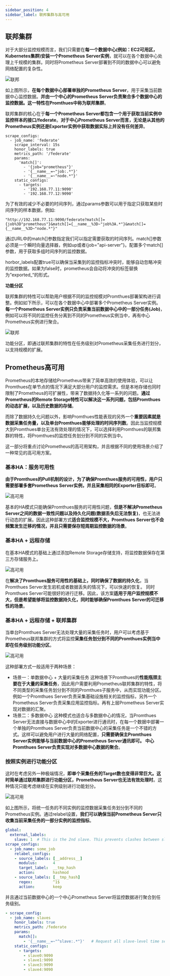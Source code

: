 ```yaml
---
sidebar_position: 4
sidebar_label: 联邦集群与高可用
---
```


## 联邦集群

对于大部分监控规模而言，我们只需要在**每一个数据中心(例如：EC2可用区，Kubernetes集群)安装一个Prometheus Server实例**，就可以在各个数据中心处理上千规模的集群。同时将Prometheus Server部署到不同的数据中心可以避免网络配置的复杂性。

![联邦](./img/prometheus_feradtion.png)

如上图所示，**在每个数据中心部署单独的Prometheus Server**，用于采集当前数据中心监控数据。**并由一个中心的Prometheus Server负责聚合多个数据中心的监控数据。这一特性在Promthues中称为联邦集群**。

联邦集群的核心在于**每一个Prometheus Server都包含一个用于获取当前实例中监控样本的接口/federate**。**对于中心Prometheus Server而言，无论是从其他的Prometheus实例还是Exporter实例中获取数据实际上并没有任何差异**。

```
scrape_configs:
  - job_name: 'federate'
    scrape_interval: 15s
    honor_labels: true
    metrics_path: '/federate'
    params:
      'match[]':
        - '{job="prometheus"}'
        - '{__name__=~"job:.*"}'
        - '{__name__=~"node.*"}'
    static_configs:
      - targets:
        - '192.168.77.11:9090'
        - '192.168.77.12:9090'
```

为了有效的减少不必要的时间序列，通过params参数可以用于指定只获取某些时间序列的样本数据，例如:

```
"http://192.168.77.11:9090/federate?match[]={job%3D"prometheus"}&match[]={__name__%3D~"job%3A.*"}&match[]={__name__%3D~"node.*"}"
```

通过URL中的match[]参数指定我们可以指定需要获取的时间序列。match[]参数必须是一个瞬时向量选择器，例如up或者{job="api-server"}。配置多个match[]参数，用于获取多组时间序列的监控数据。

horbor_labels配置true可以确保当采集到的监控指标冲突时，能够自动忽略冲突的监控数据。如果为false时，prometheus会自动将冲突的标签替换为”exported_“的形式。

**功能分区**

联邦集群的特性可以帮助用户根据不同的监控规模对Promthues部署架构进行调整。例如如下所示，可以在各个数据中心中部署多个Prometheus Server实例。**每一个Prometheus Server实例只负责采集当前数据中心中的一部分任务(Job)**，例如可以将不同的监控任务分离到不同的Prometheus实例当中，再有中心Prometheus实例进行聚合。


![联邦](./img/prometheus_feradtion_2.png)

功能分区，即通过联邦集群的特性在任务级别对Prometheus采集任务进行划分，以支持规模的扩展。

## Prometheus高可用

Prometheus的本地存储给Prometheus带来了简单高效的使用体验，可以让Promthues在单节点的情况下满足大部分用户的监控需求。但是本地存储也同时限制了Prometheus的可扩展性，带来了数据持久化等一系列的问题。**通过Prometheus的Remote Storage特性可以解决这一系列问题，包括Promthues的动态扩展，以及历史数据的存储**。

而除了数据持久化问题以外，影响Promthues性能表现的另外一个**重要因素就是数据采集任务量，以及单台Promthues能够处理的时间序列数**。因此当监控规模大到Promthues单台无法有效处理的情况下，可以选择利用Promthues的联邦集群的特性，将Promthues的监控任务划分到不同的实例当中。

这一部分将重点讨论Prometheus的高可用架构，并且根据不同的使用场景介绍了一种常见的高可用方案。

### 基本HA：服务可用性

**由于Promthues的Pull机制的设计，为了确保Promthues服务的可用性，用户只需要部署多套Prometheus Server实例，并且采集相同的Exporter目标即可**。

![高可用](./img/promethues-ha-01.png)

基本的HA模式只能确保Promthues服务的可用性问题，**但是不解决Prometheus Server之间的数据一致性问题以及持久化问题(数据丢失后无法恢复)**，也无法进行动态的扩展。因此这种部署方式**适合监控规模不大，Promthues Server也不会频繁发生迁移的情况，并且只需要保存短周期监控数据的场景**。

### 基本HA + 远程存储

在基本HA模式的基础上通过添加Remote Storage存储支持，将监控数据保存在第三方存储服务上。

![高可用](./img/prometheus-ha-remote-storage.png)

在**解决了Promthues服务可用性的基础上，同时确保了数据的持久化**，当Promthues Server发生宕机或者数据丢失的情况下，可以快速的恢复。 同时Promthues Server可能很好的进行迁移。因此，该方案**适用于用户监控规模不大，但是希望能够将监控数据持久化，同时能够确保Promthues Server的可迁移性的场景**。

### 基本HA + 远程存储 + 联邦集群

当单台Promthues Server无法处理大量的采集任务时，用户可以考虑基于Prometheus联邦集群的方式将监控**采集任务划分到不同的Promthues实例当中即在任务级别功能分区**。

![高可用](./img/prometheus-ha-rs-fedreation.png)

这种部署方式一般适用于两种场景：

- 场景一：单数据中心 + 大量的采集任务
这种场景下Promthues的**性能瓶颈主要在于大量的采集任务**，因此用户需要利用Prometheus联邦集群的特性，将不同类型的采集任务划分到不同的Promthues子服务中，从而实现功能分区。例如一个Promthues Server负责采集基础设施相关的监控指标，另外一个Prometheus Server负责采集应用监控指标。再有上层Prometheus Server实现对数据的汇聚。
- 场景二：多数据中心
这种模式也适合与多数据中心的情况，当Promthues Server无法直接与数据中心中的Exporter进行通讯时，在每一个数据中部署一个单独的Promthues Server负责当前数据中心的采集任务是一个不错的方式。这样可以避免用户进行大量的网络配置，**只需要确保主Promthues Server实例能够与当前数据中心的Prometheus Server通讯即可。 中心Promthues Server负责实现对多数据中心数据的聚合**。

### 按照实例进行功能分区

这时在考虑另外一种极端情况，**即单个采集任务的Target数也变得非常巨大。这时简单通过联邦集群进行功能分区，Prometheus Server也无法有效处理时**。这种情况只能考虑继续在实例级别进行功能划分。


![高可用](./img/promethues-sharding-targets.png)

如上图所示，将统一任务的不同实例的监控数据采集任务划分到不同的Prometheus实例。通过relabel设置，**我们可以确保当前Prometheus Server只收集当前采集任务的一部分实例的监控指标**。

```yml
global:
  external_labels:
    slave: 1  # This is the 2nd slave. This prevents clashes between slaves.
scrape_configs:
  - job_name: some_job
    relabel_configs:
    - source_labels: [__address__]
      modulus:       4
      target_label:  __tmp_hash
      action:        hashmod
    - source_labels: [__tmp_hash]
      regex:         ^1$
      action:        keep
```

并且通过当前数据中心的一个中心Prometheus Server将监控数据进行聚合到任务级别。

```yml
- scrape_config:
  - job_name: slaves
    honor_labels: true
    metrics_path: /federate
    params:
      match[]:
        - '{__name__=~"^slave:.*"}'   # Request all slave-level time series
    static_configs:
      - targets:
        - slave0:9090
        - slave1:9090
        - slave3:9090
        - slave4:9090
```



